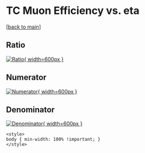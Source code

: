 # TC Muon Efficiency vs. eta

[[back to main](./)]



## Ratio

[![Ratio](../mtv/var/TC_13_eff_eta.png){ width=600px }](../mtv/var/TC_13_eff_eta.pdf)

## Numerator

[![Numerator](../mtv/num/TC_13_eff_eta_num.png){ width=600px }](../mtv/num/TC_13_eff_eta_num.pdf)

## Denominator

[![Denominator](../mtv/den/TC_13_eff_eta_den.png){ width=600px }](../mtv/den/TC_13_eff_eta_den.pdf)


``` {=html}
<style>
body { min-width: 100% !important; }
</style>
```
